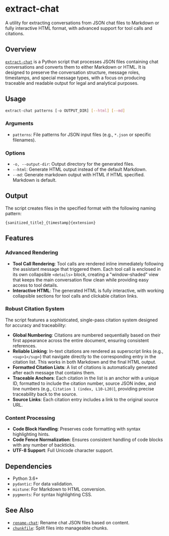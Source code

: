 # extract-chat

A utility for extracting conversations from JSON chat files to Markdown or fully interactive HTML format, with advanced support for tool calls and citations.

## Overview

[`extract-chat`](../bin/extract_chat.py) is a Python script that processes JSON files containing chat conversations and converts them to either Markdown or HTML. It is designed to preserve the conversation structure, message roles, timestamps, and special message types, with a focus on producing traceable and readable output for legal and analytical purposes.

## Usage

```bash
extract-chat patterns [-o OUTPUT_DIR] [--html] [--md]
```

### Arguments

- `patterns`: File patterns for JSON input files (e.g., `*.json` or specific filenames).

### Options

- `-o, --output-dir`: Output directory for the generated files.
- `--html`: Generate HTML output instead of the default Markdown.
- `--md`: Generate markdown output with HTML if HTML specified. Markdown is default.

## Output

The script creates files in the specified format with the following naming pattern:

```
{sanitized_title}_{timestamp}{extension}
```

## Features

### Advanced Rendering

- **Tool Call Rendering**: Tool calls are rendered inline immediately following the assistant message that triggered them. Each tool call is enclosed in its own collapsible `<details>` block, creating a "window-shaded" view that keeps the main conversation flow clean while providing easy access to tool details.
- **Interactive HTML**: The generated HTML is fully interactive, with working collapsible sections for tool calls and clickable citation links.

### Robust Citation System

The script features a sophisticated, single-pass citation system designed for accuracy and traceability:

- **Global Numbering**: Citations are numbered sequentially based on their first appearance across the entire document, ensuring consistent references.
- **Reliable Linking**: In-text citations are rendered as superscript links (e.g., `<sup>1</sup>`) that navigate directly to the corresponding entry in the citation list. This works in both Markdown and the final HTML output.
- **Formatted Citation Lists**: A list of citations is automatically generated after each message that contains them.
- **Traceable Anchors**: Each citation in the list is an anchor with a unique ID, formatted to include the citation number, source JSON index, and line numbers (e.g., `Citation 1 (index, L10-L20)`), providing precise traceability back to the source.
- **Source Links**: Each citation entry includes a link to the original source URL.

### Content Processing

- **Code Block Handling**: Preserves code formatting with syntax highlighting hints.
- **Code Fence Normalization**: Ensures consistent handling of code blocks with any number of backticks.
- **UTF-8 Support**: Full Unicode character support.

## Dependencies

- Python 3.6+
- `pydantic`: For data validation.
- `mistune`: For Markdown to HTML conversion.
- `pygments`: For syntax highlighting CSS.

## See Also

- [`rename-chat`](rename-chat.md): Rename chat JSON files based on content.
- [`chunkfile`](chunkfile.md): Split files into manageable chunks.